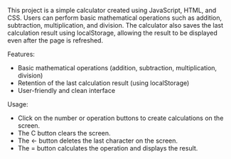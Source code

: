 This project is a simple calculator created using JavaScript, HTML, and CSS. Users can perform basic mathematical operations such as addition, subtraction, multiplication, and division. The calculator also saves the last calculation result using localStorage, allowing the result to be displayed even after the page is refreshed.

Features:
- Basic mathematical operations (addition, subtraction, multiplication, division)
- Retention of the last calculation result (using localStorage)
- User-friendly and clean interface
  
Usage:
- Click on the number or operation buttons to create calculations on the screen.
- The C button clears the screen.
- The ← button deletes the last character on the screen.
- The = button calculates the operation and displays the result.
